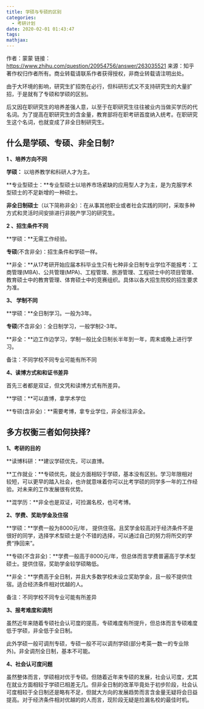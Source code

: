 ```yaml
---
title: 学硕与专硕的区别
categories:
  - 考研计划
date: 2020-02-01 01:43:47
tags:
mathjax:
---
```

作者：蒙蒙
链接：https://www.zhihu.com/question/20954756/answer/263035521
来源：知乎
著作权归作者所有。商业转载请联系作者获得授权，非商业转载请注明出处。



由于大环境的影响，研究生扩招势在必行，但科研形式又不支持研究生的大量扩招，于是就有了专硕和学硕的区别。 



后又因在职研究生的培养差强人意，以至于在职研究生往往被业内当做买学历的代名词。为了提高在职研究生的含金量，教育部将在职考研首度纳入统考。在职研究生这个名词，也就变成了非全日制研究生。



## **什么是学硕、专硕、非全日制?**



**1 、培养方向不同**

**学硕：** 以培养教学和科研人才为主。

**专业型硕士：**专业型硕士以培养市场紧缺的应用型人才为主，是为克服学术型硕士的不足新增的一种硕士。

**非全日制硕士**（以下简称非全）：在从事其他职业或者社会实践的同时，采取多种方式和灵活时间安排进行非脱产学习的研究生。



**2 、招生条件不同**

**学硕：**无需工作经验。 

**专硕**(不含非全)：招生条件和学硕一样。

**非全：**从17考研开始应届本科毕业生只有七种非全日制专业学位不能报考：工商管理(MBA)、公共管理(MPA)、工程管理、旅游管理、工程硕士中的项目管理、教育硕士中的教育管理、体育硕士中的竞赛组织。具体以各大招生院校的招生要求为准。



**3、 学制不同** 

**学硕：**全日制学习。一般为3年。



**专硕**(不含非全)：全日制学习，一般学制2-3年。

**非全：**边工作边学习，学制一般比全日制长半年到一年，周末或晚上进行学习。

备注：不同学校不同专业可能有所不同





**4、读博方式和和证书差异**

首先三者都是双证，但文凭和读博方式有所差异。

**学硕：**可以直博，拿学术学位

**专硕(含非全)：**需要考博，拿专业学位，非全标注非全。





## **多方权衡三者如何抉择?** 



**1、考研的目的** 

**读博科研：**建议学硕优先，可以直博。

**工作就业：**专硕优先，就业方面相较于学硕，基本没有区别。学习年限相对较短，可以更早的踏入社会，也许就意味着你可以比考学硕的同学多一年的工作经验。对未来的工作发展很有优势。

**混学历：**非全也是双证，可捡漏名校，也可考博。



**2、学费、奖助学金及住宿**

**学硕：**学费一般为8000元/年， 提供住宿。且奖学金较高对于经济条件不是很好的同学，选择学术型硕士是个不错的选择，可以通过自己的努力将所交的学费“挣回来”。 

**专硕(不含非全)：**学费一般高于8000元/年，但总体而言学费普遍高于学术型硕士。提供住宿，奖助学金较学硕略低。

**非全：**学费高于全日制，并且大多数学校未设立奖助学金，且一般不提供住宿。适合经济条件相对优越的人。

备注：不同学校不同专业可能有所差异



**3、报考难度和调剂**

虽然近年来随着专硕社会认可度的提高，专硕难度有所提升，但总体而言专硕难度低于学硕，非全低于全日制。

此外学硕一般可调剂专硕，专硕一般不可以调剂学硕(部分考英一数一的专业除外)。非全调剂全日制，基本不可能。



**4、社会认可度问题**

虽然整体而言，学硕相对优于专硕。但随着近年来专硕的发展，社会认可度，尤其在就业方面相较于学硕已相差无几。但非全日制的改革毕竟处于初步阶段，社会认可度相较于全日制还是略有不足，但就大方向的发展趋势而言含金量无疑将会日益提高。对于经济条件相对优越的的人而言，现阶段无疑是捡漏名校的最佳时机。